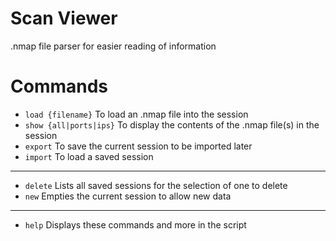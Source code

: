 # Scan Viewer

.nmap file parser for easier reading of information

# Commands

- `load {filename}` To load an .nmap file into the session
- `show {all|ports|ips}` To display the contents of the .nmap file(s) in the session
- `export` To save the current session to be imported later
- `import` To load a saved session
---
- `delete` Lists all saved sessions for the selection of one to delete
- `new` Empties the current session to allow new data
---
- `help` Displays these commands and more in the script
